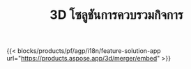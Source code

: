 ﻿---
title: 3D โซลูชันการควบรวมกิจการ 
weight: 7730
url: /th/merger
limit: 
description: รวม FBX, OBJ, STL, DAE, GLTF และอื่นๆ เป็นไฟล์ 3D ไฟล์เดียวในรูปแบบที่รองรับ
widgetUrl: "https://products.aspose.com/3d/merger/embed"
---
{{< blocks/products/pf/agp/i18n/feature-solution-app url="https://products.aspose.app/3d/merger/embed" >}} 

